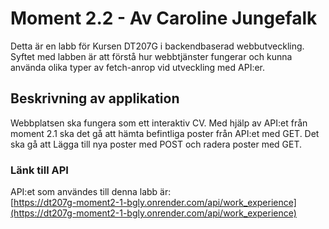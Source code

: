 # Moment 2.2 - Av Caroline Jungefalk

Detta är en labb för Kursen DT207G i backendbaserad webbutveckling.  
Syftet med labben är att förstå hur webbtjänster fungerar och kunna använda olika typer av fetch-anrop vid utveckling med API:er.


 ## Beskrivning av applikation
Webbplatsen ska fungera som ett interaktiv CV. Med hjälp av API:et från moment 2.1 ska det gå att hämta befintliga poster från API:et med GET. Det ska gå att Lägga till nya poster med POST och radera poster med GET.

 ### Länk till API
API:et som användes till denna labb är:  
[https://dt207g-moment2-1-bgly.onrender.com/api/work_experience](https://dt207g-moment2-1-bgly.onrender.com/api/work_experience)
    